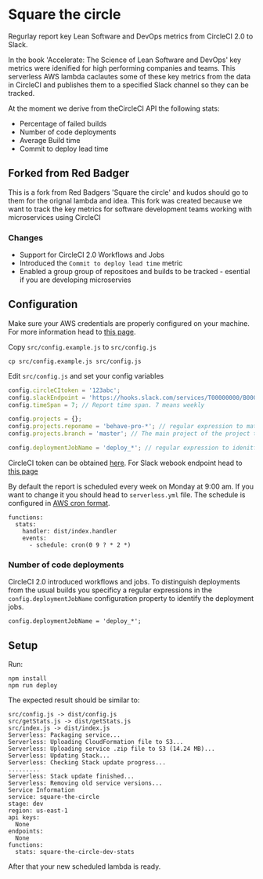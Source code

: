 # Square the circle

Regurlay report key Lean Software and DevOps metrics from CircleCI 2.0 to Slack.

In the book 'Accelerate: The Science of Lean Software and DevOps' key metrics were idenified for high performing companies and teams.
This serverless AWS lambda caclautes some of these key metrics from the data in CircleCI and publishes them to a specified Slack 
channel so they can be tracked.

At the moment we derive from theCircleCI API the following stats:
* Percentage of failed builds
* Number of code deployments
* Average Build time
* Commit to deploy lead time

## Forked from Red Badger

This is a fork from Red Badgers 'Square the circle' and kudos should go to them for the orignal lambda and idea. This fork was created because we want to 
track the key metrics for software development teams working with microservices using CircleCI

### Changes

* Support for CircleCI 2.0 Workflows and Jobs
* Introduced the `Commit to deploy lead time` metric
* Enabled a group group of repositoes and builds to be tracked - esential if you are developing microservies


## Configuration

Make sure your AWS credentials are properly configured on your machine. For more information head to [this page](https://serverless.com/framework/docs/providers/aws/guide/credentials/).

Copy `src/config.example.js` to `src/config.js`
```
cp src/config.example.js src/config.js
```

Edit `src/config.js` and set your config variables
```javascript
config.circleCItoken = '123abc';
config.slackEndpoint = 'https://hooks.slack.com/services/T00000000/B00000000/XXXXXXXXXXXXXXXXXXXXXXXX';
config.timeSpan = 7; // Report time span. 7 means weekly

config.projects = {};
config.projects.reponame = 'behave-pro-*'; // regular expression to match the git reposiotres you are interested in.
config.projects.branch = 'master'; // The main project of the project to avoid branches distuacting the metrics

config.deploymentJobName = 'deploy_*'; // regular expression to idenitfy jobs within the CircleCI that perform deployments
```

CircleCI token can be obtained [here](https://circleci.com/account/api).
For Slack webook endpoint head to [this page](https://api.slack.com/incoming-webhooks)

By default the report is scheduled every week on Monday at 9:00 am. If you want to change it you should head to `serverless.yml` file. The schedule is configured in [AWS cron format](http://docs.aws.amazon.com/AmazonCloudWatch/latest/events/ScheduledEvents.html#CronExpressions).

```
functions:
  stats:
    handler: dist/index.handler
    events:
      - schedule: cron(0 9 ? * 2 *)
```

### Number of code deployments

CircleCI 2.0 introduced workflows and jobs. To distinguish deployments from the usual builds you specificy a regular expressions in the `config.deploymentJobName` configuration property to identify the deployment jobs.

```
config.deploymentJobName = 'deploy_*';
```

## Setup

Run:
```
npm install
npm run deploy
```

The expected result should be similar to:
```
src/config.js -> dist/config.js
src/getStats.js -> dist/getStats.js
src/index.js -> dist/index.js
Serverless: Packaging service...
Serverless: Uploading CloudFormation file to S3...
Serverless: Uploading service .zip file to S3 (14.24 MB)...
Serverless: Updating Stack...
Serverless: Checking Stack update progress...
.........
Serverless: Stack update finished...
Serverless: Removing old service versions...
Service Information
service: square-the-circle
stage: dev
region: us-east-1
api keys:
  None
endpoints:
  None
functions:
  stats: square-the-circle-dev-stats

```

After that your new scheduled lambda is ready.
